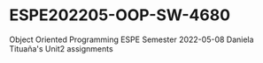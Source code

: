 # ESPE202205-OOP-SW-4680
Object Oriented Programming ESPE Semester 2022-05-08
Daniela Tituaña's Unit2 assignments
